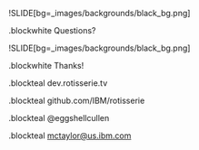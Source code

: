 !SLIDE[bg=_images/backgrounds/black_bg.png]

.blockwhite Questions?

!SLIDE[bg=_images/backgrounds/black_bg.png]

.blockwhite Thanks!

.blockteal dev.rotisserie.tv

.blockteal github.com/IBM/rotisserie

.blockteal @eggshellcullen

.blockteal mctaylor@us.ibm.com
